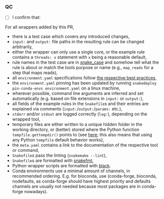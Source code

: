 <!-- Ensure that the PR title follows conventional commit style (<type>: <description>)-->
<!-- Possible types are here: https://github.com/commitizen/conventional-commit-types/blob/master/index.json -->

<!-- Add a description of your PR here-->

### QC
<!-- Make sure that you can tick the boxes below. -->

* [ ] I confirm that:

For all wrappers added by this PR, 

* there is a test case which covers any introduced changes,
* `input:` and `output:` file paths in the resulting rule can be changed arbitrarily,
* either the wrapper can only use a single core, or the example rule contains a `threads: x` statement with `x` being a reasonable default,
* rule names in the test case are in [snake_case](https://en.wikipedia.org/wiki/Snake_case) and somehow tell what the rule is about or match the tools purpose or name (e.g., `map_reads` for a step that maps reads),
* all `environment.yaml` specifications follow [the respective best practices](https://stackoverflow.com/a/64594513/2352071),
* the `environment.yaml` pinning has been updated by running `snakedeploy pin-conda-envs environment.yaml` on a linux machine,
* wherever possible, command line arguments are inferred and set automatically (e.g. based on file extensions in `input:` or `output:`),
* all fields of the example rules in the `Snakefile`s and their entries are explained via comments (`input:`/`output:`/`params:` etc.),
* `stderr` and/or `stdout` are logged correctly (`log:`), depending on the wrapped tool,
* temporary files are either written to a unique hidden folder in the working directory, or (better) stored where the Python function `tempfile.gettempdir()` points to (see [here](https://docs.python.org/3/library/tempfile.html#tempfile.gettempdir); this also means that using any Python `tempfile` default behavior works),
* the `meta.yaml` contains a link to the documentation of the respective tool or command,
* `Snakefile`s pass the linting (`snakemake --lint`),
* `Snakefile`s are formatted with [snakefmt](https://github.com/snakemake/snakefmt),
* Python wrapper scripts are formatted with [black](https://black.readthedocs.io).
* Conda environments use a minimal amount of channels, in recommended ordering. E.g. for bioconda, use (conda-forge, bioconda, nodefaults, as conda-forge should have highest priority and defaults channels are usually not needed because most packages are in conda-forge nowadays).
